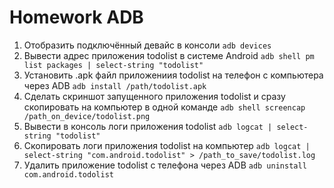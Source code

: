 # Homework ADB 
1. Отобразить подключённый девайс в консоли			`adb devices`
2. Вывести адрес приложения todolist в системе Android			`adb shell pm list packages | select-string "todolist"`
3. Установить .apk файл приложениия todolist на телефон с компьютера через  ADB			`adb install /path/todolist.apk`
4. Сделать скриншот запущенного приложения todolist и сразу скопировать на компьютер в одной команде    `adb shell screencap /path_on_device/todolist.png`
5. Вывести в консоль логи приложения todolist			`adb logcat | select-string "todolist"`
6. Скопировать логи приложения todolist на компьютер `adb logcat | select-string "com.android.todolist" > /path_to_save/todolist.log`
7. Удалить приложение todolist с телефона через ADB			`adb uninstall com.android.todolist`

